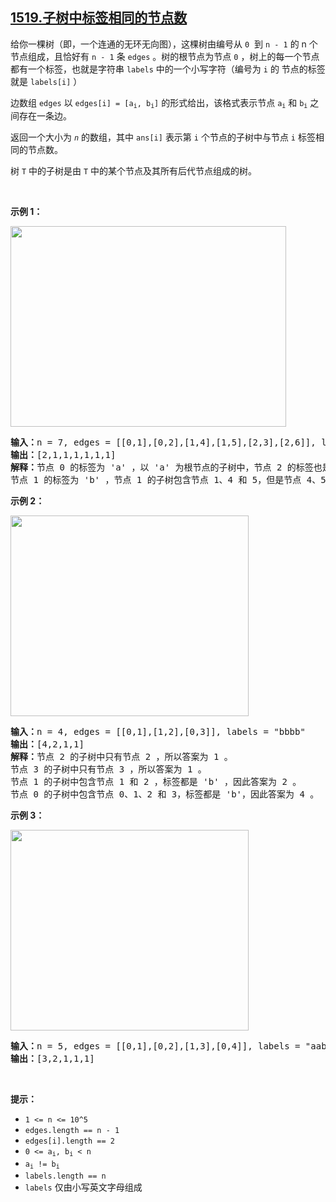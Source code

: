 ## [1519.子树中标签相同的节点数](https://leetcode.cn/problems/number-of-nodes-in-the-sub-tree-with-the-same-label/)
<p>给你一棵树（即，一个连通的无环无向图），这棵树由编号从 <code>0</code>&nbsp; 到 <code>n - 1</code> 的 n 个节点组成，且恰好有 <code>n - 1</code> 条 <code>edges</code> 。树的根节点为节点 <code>0</code> ，树上的每一个节点都有一个标签，也就是字符串 <code>labels</code> 中的一个小写字符（编号为 <code>i</code> 的 节点的标签就是 <code>labels[i]</code> ）</p>

<p>边数组 <code>edges</code> 以 <code>edges[i] = [a<sub>i</sub>, b<sub>i</sub>]</code> 的形式给出，该格式表示节点 <code>a<sub>i</sub></code> 和 <code>b<sub>i</sub></code> 之间存在一条边。</p>

<p>返回一个大小为 <em><code>n</code></em> 的数组，其中 <code>ans[i]</code> 表示第 <code>i</code> 个节点的子树中与节点 <code>i</code> 标签相同的节点数。</p>

<p>树 <code>T</code> 中的子树是由 <code>T</code> 中的某个节点及其所有后代节点组成的树。</p>

<p>&nbsp;</p>

<p><strong>示例 1：</strong></p>

<p><img alt="" src="https://assets.leetcode-cn.com/aliyun-lc-upload/uploads/2020/07/19/q3e1.jpg" style="height: 321px; width: 441px;" /></p>

<pre>
<strong>输入：</strong>n = 7, edges = [[0,1],[0,2],[1,4],[1,5],[2,3],[2,6]], labels = "abaedcd"
<strong>输出：</strong>[2,1,1,1,1,1,1]
<strong>解释：</strong>节点 0 的标签为 'a' ，以 'a' 为根节点的子树中，节点 2 的标签也是 'a' ，因此答案为 2 。注意树中的每个节点都是这棵子树的一部分。
节点 1 的标签为 'b' ，节点 1 的子树包含节点 1、4 和 5，但是节点 4、5 的标签与节点 1 不同，故而答案为 1（即，该节点本身）。
</pre>

<p><strong>示例 2：</strong></p>

<p><img alt="" src="https://assets.leetcode-cn.com/aliyun-lc-upload/uploads/2020/07/19/q3e2.jpg" style="height: 321px; width: 381px;" /></p>

<pre>
<strong>输入：</strong>n = 4, edges = [[0,1],[1,2],[0,3]], labels = "bbbb"
<strong>输出：</strong>[4,2,1,1]
<strong>解释：</strong>节点 2 的子树中只有节点 2 ，所以答案为 1 。
节点 3 的子树中只有节点 3 ，所以答案为 1 。
节点 1 的子树中包含节点 1 和 2 ，标签都是 'b' ，因此答案为 2 。
节点 0 的子树中包含节点 0、1、2 和 3，标签都是 'b'，因此答案为 4 。
</pre>

<p><strong>示例 3：</strong></p>

<p><img alt="" src="https://assets.leetcode-cn.com/aliyun-lc-upload/uploads/2020/07/19/q3e3.jpg" style="height: 321px; width: 381px;" /></p>

<pre>
<strong>输入：</strong>n = 5, edges = [[0,1],[0,2],[1,3],[0,4]], labels = "aabab"
<strong>输出：</strong>[3,2,1,1,1]
</pre>

<p>&nbsp;</p>

<p><strong>提示：</strong></p>

<ul>
	<li><code>1 &lt;= n &lt;= 10^5</code></li>
	<li><code>edges.length == n - 1</code></li>
	<li><code>edges[i].length == 2</code></li>
	<li><code>0 &lt;= a<sub>i</sub>,&nbsp;b<sub>i</sub> &lt; n</code></li>
	<li><code>a<sub>i</sub> !=&nbsp;b<sub>i</sub></code></li>
	<li><code>labels.length == n</code></li>
	<li><code>labels</code> 仅由小写英文字母组成</li>
</ul>
